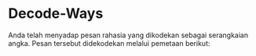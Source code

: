 # Decode-Ways
Anda telah menyadap pesan rahasia yang dikodekan sebagai serangkaian angka. Pesan tersebut didekodekan melalui pemetaan berikut:
